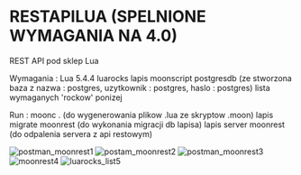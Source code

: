 # RESTAPILUA (SPELNIONE WYMAGANIA NA 4.0)

REST API pod sklep Lua

Wymagania : 
Lua 5.4.4
luarocks
lapis
moonscript
postgresdb (ze stworzona baza z nazwa : postgres, uzytkownik : postgres, haslo : postgres)
lista wymaganych 'rockow' ponizej

Run :
moonc .  (do wygenerowania plikow .lua ze skryptow .moon)
lapis migrate moonrest (do wykonania migracji db lapisa)
lapis server moonrest (do odpalenia servera z api restowym)

![postman_moonrest1](https://github.com/fr0steck/RESTAPILUA/assets/16627790/fe0af8ac-3d8f-466c-b40a-6c040fa6e79c)
![postam_moonrest2](https://github.com/fr0steck/RESTAPILUA/assets/16627790/7cc5ba6b-6d80-4ccd-952e-ba7d6d8905db)
![postman_moonrest3](https://github.com/fr0steck/RESTAPILUA/assets/16627790/853505a5-0903-4585-8863-2cf8685f7f69)
![moonrest4](https://github.com/fr0steck/RESTAPILUA/assets/16627790/4a939265-3609-4f97-98d7-a47766df9e2e)
![luarocks_list5](https://github.com/fr0steck/RESTAPILUA/assets/16627790/6e3d82b7-73ef-4738-adf8-49a77ccb819e)
